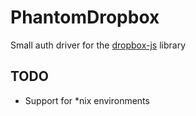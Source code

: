 PhantomDropbox
==============

Small auth driver for the [dropbox-js](https://github.com/dropbox/dropbox-js) library

TODO
--------------

* Support for *nix environments